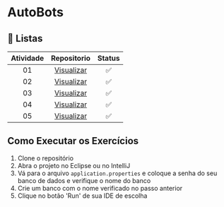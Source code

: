<h1> AutoBots </h1>

## 📝 Listas

| Atividade |                                    Repositorio                                    | Status |
| :----: |  :---------------------------------------------------------------------------------: | :----: |
|   01   |  <a href="https://github.com/juliamariahr/auto-bots/tree/atvi"> Visualizar </a> |   ✅   |
|   02   |  <a href="https://github.com/juliamariahr/auto-bots/tree/atvii"> Visualizar </a> |   ✅  |
|   03   |  <a href="https://github.com/juliamariahr/auto-bots/tree/atviii"> Visualizar </a> |  ✅  |
|   04   |  <a href="https://github.com/juliamariahr/auto-bots/tree/atviv"> Visualizar </a>  |  ✅  |
|   05   |  <a href="https://github.com/juliamariahr/auto-bots/tree/atvv"> Visualizar </a>  |   ✅  |

## Como Executar os Exercícios

1. Clone o repositório
2. Abra o projeto no Eclipse ou no IntelliJ
3. Vá para o arquivo `application.properties` e coloque a senha do seu banco de dados e verifique o nome do banco
4. Crie um banco com o nome verificado no passo anterior
5. Clique no botão 'Run' de sua IDE de escolha
